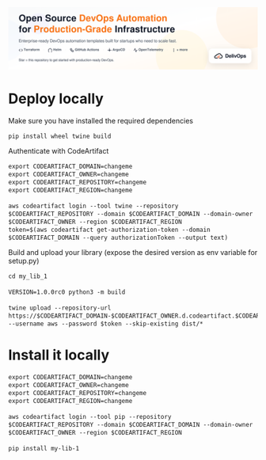 [![DelivOps banner](https://raw.githubusercontent.com/delivops/.github/main/images/banner.png?raw=true)](https://delivops.com)

# Deploy locally

Make sure you have installed the required dependencies
```
pip install wheel twine build
```

Authenticate with CodeArtifact
```
export CODEARTIFACT_DOMAIN=changeme
export CODEARTIFACT_OWNER=changeme
export CODEARTIFACT_REPOSITORY=changeme
export CODEARTIFACT_REGION=changeme

aws codeartifact login --tool twine --repository $CODEARTIFACT_REPOSITORY --domain $CODEARTIFACT_DOMAIN --domain-owner $CODEARTIFACT_OWNER --region $CODEARTIFACT_REGION
token=$(aws codeartifact get-authorization-token --domain $CODEARTIFACT_DOMAIN --query authorizationToken --output text)
```

Build and upload your library (expose the desired version as env variable for setup.py)
```
cd my_lib_1

VERSION=1.0.0rc0 python3 -m build

twine upload --repository-url https://$CODEARTIFACT_DOMAIN-$CODEARTIFACT_OWNER.d.codeartifact.$CODEARTIFACT_REGION.amazonaws.com/pypi/$CODEARTIFACT_REPOSITORY/ --username aws --password $token --skip-existing dist/*
```

# Install it locally

```
export CODEARTIFACT_DOMAIN=changeme
export CODEARTIFACT_OWNER=changeme
export CODEARTIFACT_REPOSITORY=changeme
export CODEARTIFACT_REGION=changeme

aws codeartifact login --tool pip --repository $CODEARTIFACT_REPOSITORY --domain $CODEARTIFACT_DOMAIN --domain-owner $CODEARTIFACT_OWNER --region $CODEARTIFACT_REGION

pip install my-lib-1
```

